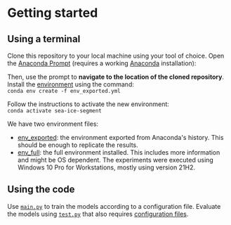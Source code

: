 
# Getting started
## Using a terminal
Clone this repository to your local machine using your tool of choice. Open the [Anaconda Prompt](https://docs.anaconda.com/anaconda/user-guide/getting-started/) (requires a working [Anaconda](https://www.anaconda.com/) installation):

Then, use the prompt to **navigate to the location of the cloned repository**. Install the [environment](env_exported.yml) using the command:  
`conda env create -f env_exported.yml`

Follow the instructions to activate the new environment:  
`conda activate sea-ice-segment`

We have two environment files: 
- [env_exported](env_exported.yml): the environment exported from  Anaconda's history. This should be enough to replicate the results.
- [env_full](env_full.yml): the full environment installed. This includes more information and might be OS dependent. The experiments were executed using Windows 10 Pro for Workstations, mostly using version 21H2. 


## Using the code
Use [`main.py`](main.py) to train the models according to a configuration file. Evaluate the models using  [`test.py`](test.py) that also requires [configuration files](./configs/).


